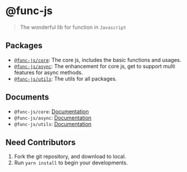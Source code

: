 # @func-js

> The wonderful lib for function in `Javascript`

## Packages
- [`@func-js/core`](./packages/core): The core js, includes the basic functions and usages.
- [`@func-js/async`](./packages/async): The enhancement for core js, get to support multi features for async methods.
- [`@func-js/utils`](./packages/utils): The utils for all packages.

## Documents
- `@func-js/core`: [Documentation](./packages/core/docs/readme.md)
- `@func-js/async`: [Documentation](./packages/async/docs/readme.md)
- `@func-js/utils`: [Documentation](./packages/utils/docs/readme.md)

## Need Contributors
1. Fork the git repository, and download to local.
2. Run `yarn install` to begin your developments.